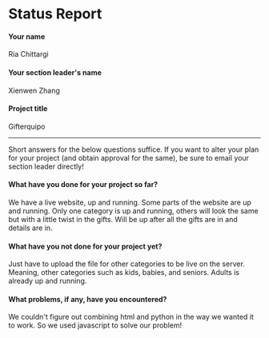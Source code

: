 # Status Report

#### Your name

Ria Chittargi

#### Your section leader's name

Xienwen Zhang

#### Project title

Gifterquipo

***

Short answers for the below questions suffice. If you want to alter your plan for your project (and obtain approval for the same), be sure to email your section leader directly!

#### What have you done for your project so far?

We have a live website, up and running. Some parts of the website are up and running. Only one category is up and running, others will look the same but with a little twist in the gifts. Will be up after all the gifts are in and details are in.

#### What have you not done for your project yet?

Just have to upload the file for other categories to be live on the server. Meaning, other categories such as kids, babies, and seniors. Adults is already up and running.

#### What problems, if any, have you encountered?

We couldn't figure out combining html and python in the way we wanted it to work. So we used javascript to solve our problem!
